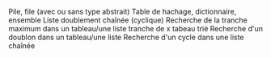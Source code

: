 Pile, file (avec ou sans type abstrait)
Table de hachage, dictionnaire, ensemble
Liste doublement chaînée (cyclique)
Recherche de la tranche maximum dans un tableau/une liste
                tranche de x tabeau trié
Recherche d'un doublon dans un tableau/une liste
Recherche d'un cycle dans une liste chaînée